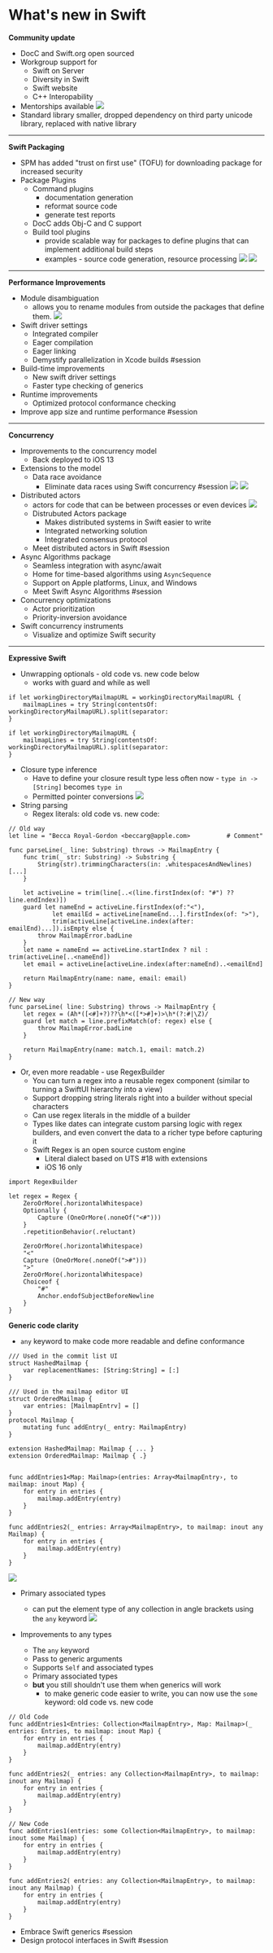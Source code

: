 # **What's new in Swift**

**Community update**

* DocC and Swift.org open sourced
* Workgroup support for
	* Swift on Server
	* Diversity in Swift
	* Swift website
	* C++ Interopability
* Mentorships available
![](images/swift/mentorships.png)
* Standard library smaller, dropped dependency on third party unicode library, replaced with native library

---

**Swift Packaging**

* SPM has added "trust on first use" (TOFU) for downloading package for increased security
* Package Plugins
	* Command plugins
		* documentation generation
		* reformat source code 
		* generate test reports
	* DocC adds Obj-C and C support
	* Build tool plugins
		* provide scalable way for packages to define plugins that can implement additional build steps
		* examples - source code generation, resource processing
![](images/swift/build_plugin1.png)
![](images/swift/build_plugin2.png)

---
	
**Performance Improvements**

* Module disambiguation
	* allows you to rename modules from outside the packages that define them. 
![](images/swift/module_disambiguation.png)
* Swift driver settings
	* Integrated compiler
	* Eager compilation
	* Eager linking
	* Demystify parallelization in Xcode builds #session
* Build-time improvements
	* New swift driver settings
	* Faster type checking of generics
* Runtime improvements
	* Optimized protocol conformance checking
* Improve app size and runtime performance #session

---

**Concurrency**

* Improvements to the concurrency model
	* Back deployed to iOS 13
* Extensions to the model
	* Data race avoidance
		* Eliminate data races using Swift concurrency #session
	![](images/swift/concurrency1.png)
	![](images/swift/concurrency2.png)
* Distributed actors
	* actors for code that can be between processes or even devices
	![](images/swift/distributed_actors.png)
	* Distrubuted Actors package
		* Makes distributed systems in Swift easier to write
		* Integrated networking solution
		* Integrated consensus protocol
	* Meet distributed actors in Swift #session
* Async Algorithms package
	* Seamless integration with async/await
	* Home for time-based algorithms using `AsyncSequence`
	* Support on Apple platforms, Linux, and Windows
	* Meet Swift Async Algorithms #session
* Concurrency optimizations
	* Actor prioritization
	* Priority-inversion avoidance
* Swift concurrency instruments
	* Visualize and optimize Swift security

---

**Expressive Swift**

* Unwrapping optionals - old code vs. new code below
	* works with guard and while as well
```
if let workingDirectoryMailmapURL = workingDirectoryMailmapURL {
	mailmapLines = try String(contentsOf: workingDirectoryMailmapURL).split(separator:
}

if let workingDirectoryMailmapURL {
	mailmapLines = try String(contentsOf: workingDirectoryMailmapURL).split(separator:
}
```
	
* Closure type inference
	* Have to define your closure result type less often now - `type in -> [String]` becomes `type in`
	* Permitted pointer conversions
	![](images/swift/pointer_conversions.png)
* String parsing
	* Regex literals: old code vs. new code:
```
// Old way
let line = "Becca Royal-Gordon <beccarg@apple.com>          # Comment"

func parseLine(_ line: Substring) throws -> MailmapEntry {
	func trim(_ str: Substring) -> Substring {
		String(str).trimmingCharacters(in: .whitespacesAndNewlines)[...]
	}
	
	let activeLine = trim(line[..<(line.firstIndex(of: "#") ?? line.endIndex)])
	guard let nameEnd = activeLine.firstIndex(of:"<"),
			let emailEd = activeLine[nameEnd...].firstIndex(of: ">"),
			trim(activeLine[activeLine.index(after: emailEnd)...]).isEmpty else {
		throw MailmapError.badLine
	}
	let name = nameEnd == activeLine.startIndex ? nil : trim(activeLine[..<nameEnd])
	let email = activeLine[activeLine.index(after:nameEnd)..<emailEnd]

	return MailmapEntry(name: name, email: email)
}

// New way
func parseLine( line: Substring) throws -> MailmapEntry {
	let regex = (Ah*([<#]+?)??\h*<([*>#]+)>\h*(?:#|\Z)/
	guard let match = line.prefixMatch(of: regex) else {
		throw MailmapError.badLine
	}
	
	return MailmapEntry(name: match.1, email: match.2)
}
```
* Or, even more readable - use RegexBuilder
	* You can turn a regex into a reusable regex component (similar to turning a SwiftUI hierarchy into a view)
	* Support dropping string literals right into a builder without special characters
	* Can use regex literals in the middle of a builder
	* Types like dates can integrate custom parsing logic with regex builders, and even convert the data to a richer type before capturing it
	* Swift Regex is an open source custom engine
		* Literal dialect based on UTS #18 with extensions
		* iOS 16 only
```
import RegexBuilder

let regex = Regex {
	ZeroOrMore(.horizontalWhitespace)
	Optionally {
		Capture (OneOrMore(.noneOf("<#")))
	}
	.repetitionBehavior(.reluctant)
	
	ZeroOrMore(.horizontalWhitespace)
	"<"
	Capture (OneOrMore(.noneOf(">#")))
	">"
	ZeroOrMore(.horizontalWhitespace)
	Choiceof {
		"#"
		Anchor.endofSubjectBeforeNewline
	}
}
```

**Generic code clarity**
* `any` keyword to make code more readable and define conformance
```
/// Used in the commit list UI
struct HashedMailmap {
	var replacementNames: [String:String] = [:]
}

/// Used in the mailmap editor UI
struct OrderedMailmap {
	var entries: [MailmapEntrv] = []
}
protocol Mailmap {
	mutating func addEntry(_ entry: MailmapEntry)
}

extension HashedMailmap: Mailmap { ... }
extension OrderedMailmap: Mailmap { .}


func addEntries1<Map: Mailmap>(entries: Array<MailmapEntry›, to mailmap: inout Map) {
	for entry in entries {
		mailmap.addEntry(entry)
	}
}

func addEntries2(_ entries: Array<MailmapEntry>, to mailmap: inout any Mailmap) {
	for entry in entries {
		mailmap.addEntry(entry)
	}
}
```
![](images/swift/generics2.png)

* Primary associated types
	* can put the element type of any collection in angle brackets using the `any` keyword
	![](images/swift/primary_type.png)
	
* Improvements to any types
	* The `any` keyword
	* Pass to generic arguments
	* Supports `Self` and associated types
	* Primary associated types
	* **but** you still shouldn't use them when generics will work
		* to make generic code easier to write, you can now use the `some` keyword: old code vs. new code
```
// Old Code
func addEntries1<Entries: Collection<MailmapEntry>, Map: Mailmap>(_ entries: Entries, to mailmap: inout Map) {
	for entry in entries {
		mailmap.addEntry(entry)
	}
}

func addEntries2(_ entries: any Collection<MailmapEntry>, to mailmap: inout any Mailmap) {
	for entry in entries {
		mailmap.addEntry(entry)
	}
}

// New Code
func addEntries1(entries: some Collection<MailmapEntry>, to mailmap: inout some Mailmap) {
	for entry in entries {
		mailmap.addEntry(entry)
	}
}

func addEntries2( entries: any Collection<MailmapEntry>, to mailmap: inout any Mailmap) {
	for entry in entries {
		mailmap.addEntry(entry)
	}
}
```
		
* Embrace Swift generics #session
* Design protocol interfaces in Swift #session	
